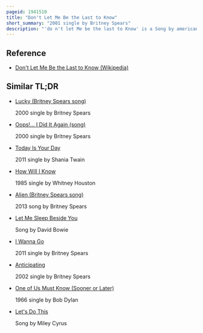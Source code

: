 ```yaml
---
pageid: 1941510
title: "Don't Let Me Be the Last to Know"
short_summary: "2001 single by Britney Spears"
description: "'do n't let Me be the last to Know' is a Song by american Singer Britney Spears from her second Studio Album, oops! . . . I Did It Again . It was released by jive Records on March 12 2001 as the fourth and last single from the Album. After meeting with Producer Robert John Mutt Lange in Switzerland Spears recorded several Songs for the Album including do n't let me be the last to know which she considered one of her favorite Tracks on the Album. Additional Lyrics were written by Guitar Player Keith Scott and Country Singer Shania Twain. The Pop ballad Speaks of a Woman wanting to hear her Boyfriend say that he loves her and is sonically similar to the Song China Girl by david Bowie and iggy Pop."
---
```


## Reference

- [Don't Let Me Be the Last to Know (Wikipedia)](https://en.wikipedia.org/?curid=1941510)

## Similar TL;DR

- [Lucky (Britney Spears song)](/tldr/en/lucky-britney-spears-song)

  2000 single by Britney Spears

- [Oops!... I Did It Again (song)](/tldr/en/oops-i-did-it-again-song)

  2000 single by Britney Spears

- [Today Is Your Day](/tldr/en/today-is-your-day)

  2011 single by Shania Twain

- [How Will I Know](/tldr/en/how-will-i-know)

  1985 single by Whitney Houston

- [Alien (Britney Spears song)](/tldr/en/alien-britney-spears-song)

  2013 song by Britney Spears

- [Let Me Sleep Beside You](/tldr/en/let-me-sleep-beside-you)

  Song by David Bowie

- [I Wanna Go](/tldr/en/i-wanna-go)

  2011 single by Britney Spears

- [Anticipating](/tldr/en/anticipating)

  2002 single by Britney Spears

- [One of Us Must Know (Sooner or Later)](/tldr/en/one-of-us-must-know-sooner-or-later)

  1966 single by Bob Dylan

- [Let's Do This](/tldr/en/lets-do-this)

  Song by Miley Cyrus
